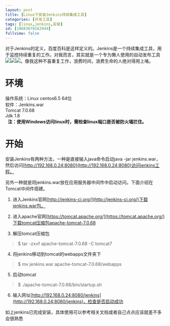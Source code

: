 ```yaml
---
layout: post
title: [Linux下安装Jenkins持续集成工具]
categories: [开发工具]
tags: [linux,jenkins,安装]
id: [18683678162944]
fullview: false
---
```

对于Jenkins的定义，百度百科是这样定义的。Jenkins是一个持续集成工具，用于监控持续重复的工作。对我而言，其实就是一个专为懒人使用的自动发布工具![](http://img.baidu.com/hi/jx2/j_0007.gif)![](http://img.baidu.com/hi/jx2/j_0007.gif)![](http://img.baidu.com/hi/jx2/j_0007.gif)。像我这种不喜重复工作，浪费时间，浪费生命的人绝对得用上咯。

# 环境

操作系统：Linux centos6.5 64位  
软件：Jenkins.war  
Tomcat 7.0.68  
Jdk 1.8  
 
**注：使用Windows访问linux时，需检查linux端口是否被防火墙拦住。**

# 开始

安装Jenkins有两种方法，一种是直接输入java命令启动java -jar jenkins.war，然后访问[http://192.168.0.24:8080](http://192.168.0.24:8080)访问jenkins工程。

另外一种就是将jenkins.war放在应用服务器中间件中启动访问。下面介绍在Tomcat中间件搭建。

1. 进入Jenkins官网[http://jenkins-ci.org/](http://jenkins-ci.org/)下载jenkins.war包。

2. 进入apache官网[https://tomcat.apache.org/](https://tomcat.apache.org/)下载tomcat压缩包apache-tomcat-7.0.68

3. 解压tomcat压缩包
> $ tar -zxvf apache-tomcat-7.0.68 -C tomcat7

4. 将jenkins移动到tomcat的webapps文件夹下
> $ mv jenkins.war apache-tomcat-7.0.68/webapps

5. 启动tomcat
> $ ./apache-tomcat-7.0.68/bin/startup.sh

6. 输入网址[http://192.168.0.24:8080/jenkins](http://192.168.0.24:8080/jenkins)，检查是否启动成功

如上jenkins已完成安装，具体使用可以参考相关文档或者自己点点应该就差不多会很熟悉
